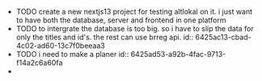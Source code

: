 - TODO create a new nextjs13 project for testing altlokal on it. i just want to have both the database, server and frontend in one platform
- TODO to intergrate the database is too big. so i have to slip the data for only the titles and id's. the rest can use brreg api.
  id:: 6425ac13-cbad-4c02-ad60-13c7f0beeaa3
- TODO i need to make a planer
  id:: 6425ad53-a92b-4fac-9713-f14a2c6a60fa
-